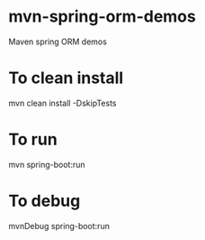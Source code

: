 # mvn-spring-orm-demos
Maven spring ORM demos

# To clean install
mvn clean install -DskipTests

# To run
mvn spring-boot:run

# To debug
mvnDebug spring-boot:run